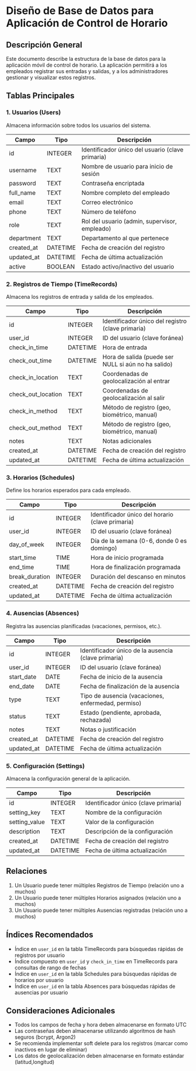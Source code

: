 # Diseño de Base de Datos para Aplicación de Control de Horario

## Descripción General
Este documento describe la estructura de la base de datos para la aplicación móvil de control de horario. La aplicación permitirá a los empleados registrar sus entradas y salidas, y a los administradores gestionar y visualizar estos registros.

## Tablas Principales

### 1. Usuarios (Users)
Almacena información sobre todos los usuarios del sistema.

| Campo | Tipo | Descripción |
|-------|------|-------------|
| id | INTEGER | Identificador único del usuario (clave primaria) |
| username | TEXT | Nombre de usuario para inicio de sesión |
| password | TEXT | Contraseña encriptada |
| full_name | TEXT | Nombre completo del empleado |
| email | TEXT | Correo electrónico |
| phone | TEXT | Número de teléfono |
| role | TEXT | Rol del usuario (admin, supervisor, empleado) |
| department | TEXT | Departamento al que pertenece |
| created_at | DATETIME | Fecha de creación del registro |
| updated_at | DATETIME | Fecha de última actualización |
| active | BOOLEAN | Estado activo/inactivo del usuario |

### 2. Registros de Tiempo (TimeRecords)
Almacena los registros de entrada y salida de los empleados.

| Campo | Tipo | Descripción |
|-------|------|-------------|
| id | INTEGER | Identificador único del registro (clave primaria) |
| user_id | INTEGER | ID del usuario (clave foránea) |
| check_in_time | DATETIME | Hora de entrada |
| check_out_time | DATETIME | Hora de salida (puede ser NULL si aún no ha salido) |
| check_in_location | TEXT | Coordenadas de geolocalización al entrar |
| check_out_location | TEXT | Coordenadas de geolocalización al salir |
| check_in_method | TEXT | Método de registro (geo, biométrico, manual) |
| check_out_method | TEXT | Método de registro (geo, biométrico, manual) |
| notes | TEXT | Notas adicionales |
| created_at | DATETIME | Fecha de creación del registro |
| updated_at | DATETIME | Fecha de última actualización |

### 3. Horarios (Schedules)
Define los horarios esperados para cada empleado.

| Campo | Tipo | Descripción |
|-------|------|-------------|
| id | INTEGER | Identificador único del horario (clave primaria) |
| user_id | INTEGER | ID del usuario (clave foránea) |
| day_of_week | INTEGER | Día de la semana (0-6, donde 0 es domingo) |
| start_time | TIME | Hora de inicio programada |
| end_time | TIME | Hora de finalización programada |
| break_duration | INTEGER | Duración del descanso en minutos |
| created_at | DATETIME | Fecha de creación del registro |
| updated_at | DATETIME | Fecha de última actualización |

### 4. Ausencias (Absences)
Registra las ausencias planificadas (vacaciones, permisos, etc.).

| Campo | Tipo | Descripción |
|-------|------|-------------|
| id | INTEGER | Identificador único de la ausencia (clave primaria) |
| user_id | INTEGER | ID del usuario (clave foránea) |
| start_date | DATE | Fecha de inicio de la ausencia |
| end_date | DATE | Fecha de finalización de la ausencia |
| type | TEXT | Tipo de ausencia (vacaciones, enfermedad, permiso) |
| status | TEXT | Estado (pendiente, aprobada, rechazada) |
| notes | TEXT | Notas o justificación |
| created_at | DATETIME | Fecha de creación del registro |
| updated_at | DATETIME | Fecha de última actualización |

### 5. Configuración (Settings)
Almacena la configuración general de la aplicación.

| Campo | Tipo | Descripción |
|-------|------|-------------|
| id | INTEGER | Identificador único (clave primaria) |
| setting_key | TEXT | Nombre de la configuración |
| setting_value | TEXT | Valor de la configuración |
| description | TEXT | Descripción de la configuración |
| created_at | DATETIME | Fecha de creación del registro |
| updated_at | DATETIME | Fecha de última actualización |

## Relaciones

1. Un Usuario puede tener múltiples Registros de Tiempo (relación uno a muchos)
2. Un Usuario puede tener múltiples Horarios asignados (relación uno a muchos)
3. Un Usuario puede tener múltiples Ausencias registradas (relación uno a muchos)

## Índices Recomendados

- Índice en `user_id` en la tabla TimeRecords para búsquedas rápidas de registros por usuario
- Índice compuesto en `user_id` y `check_in_time` en TimeRecords para consultas de rango de fechas
- Índice en `user_id` en la tabla Schedules para búsquedas rápidas de horarios por usuario
- Índice en `user_id` en la tabla Absences para búsquedas rápidas de ausencias por usuario

## Consideraciones Adicionales

- Todos los campos de fecha y hora deben almacenarse en formato UTC
- Las contraseñas deben almacenarse utilizando algoritmos de hash seguros (bcrypt, Argon2)
- Se recomienda implementar soft delete para los registros (marcar como inactivos en lugar de eliminar)
- Los datos de geolocalización deben almacenarse en formato estándar (latitud,longitud)
